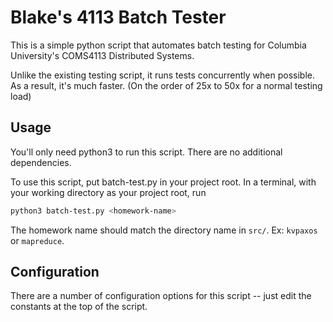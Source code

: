 # Blake's 4113 Batch Tester

This is a simple python script that automates batch testing for Columbia University's COMS4113 Distributed Systems.

Unlike the existing testing script, it runs tests concurrently when possible. As a result, it's much faster. (On the order of 25x to 50x for a normal testing load)

## Usage

You'll only need python3 to run this script. There are no additional dependencies.

To use this script, put batch-test.py in your project root. In a terminal, with your working directory as your project root, run

``` sh
python3 batch-test.py <homework-name>
```

The homework name should match the directory name in `src/`. Ex: `kvpaxos` or `mapreduce`.

## Configuration

There are a number of configuration options for this script -- just edit the constants at the top of the script.
